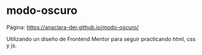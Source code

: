 # modo-oscuro

Página: https://anaclara-der.github.io/modo-oscuro/

Utilizando un diseño de Frontend Mentor para seguir practicando html, css y js. 
